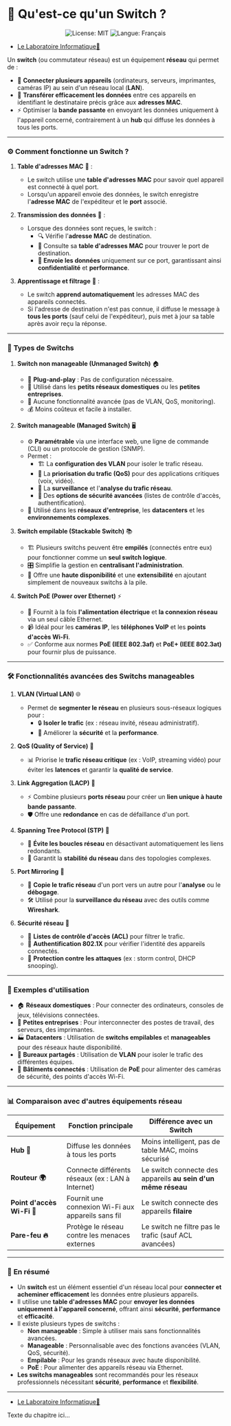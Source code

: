 # 🔌 **Qu'est-ce qu'un Switch ?**  
<p align="center">
  <img src="https://img.shields.io/badge/License-MIT-blue.svg" alt="License: MIT" />
  <img src="https://img.shields.io/badge/langue-français-blue.svg" alt="Langue: Français" />
</p>

- [Le Laboratoire Informatique🔬](/Docs.md)

Un **switch** (ou commutateur réseau) est un équipement **réseau** qui permet de :  
- 🔗 **Connecter plusieurs appareils** (ordinateurs, serveurs, imprimantes, caméras IP) au sein d'un réseau local (**LAN**).  
- 🚀 **Transférer efficacement les données** entre ces appareils en identifiant le destinataire précis grâce aux **adresses MAC**.  
- ⚡ Optimiser la **bande passante** en envoyant les données uniquement à l'appareil concerné, contrairement à un **hub** qui diffuse les données à tous les ports.  

---

### ⚙️ **Comment fonctionne un Switch ?**  

1. **Table d'adresses MAC** 📜 :  
   - Le switch utilise une **table d'adresses MAC** pour savoir quel appareil est connecté à quel port.  
   - Lorsqu'un appareil envoie des données, le switch enregistre l'**adresse MAC** de l'expéditeur et le **port** associé.  

2. **Transmission des données** 📡 :  
   - Lorsque des données sont reçues, le switch :  
     - 🔍 Vérifie l'**adresse MAC** de destination.  
     - 📂 Consulte sa **table d'adresses MAC** pour trouver le port de destination.  
     - 🎯 **Envoie les données** uniquement sur ce port, garantissant ainsi **confidentialité** et **performance**.  

3. **Apprentissage et filtrage** 🤖 :  
   - Le switch **apprend automatiquement** les adresses MAC des appareils connectés.  
   - Si l'adresse de destination n'est pas connue, il diffuse le message à **tous les ports** (sauf celui de l'expéditeur), puis met à jour sa table après avoir reçu la réponse.  

---

### 🔄 **Types de Switchs**  

1. **Switch non manageable (Unmanaged Switch)** 🏠  
   - 🔌 **Plug-and-play** : Pas de configuration nécessaire.  
   - 🏢 Utilisé dans les **petits réseaux domestiques** ou les **petites entreprises**.  
   - 🚫 Aucune fonctionnalité avancée (pas de VLAN, QoS, monitoring).  
   - 💰 Moins coûteux et facile à installer.  

2. **Switch manageable (Managed Switch)** 🖥️ 
   - ⚙️ **Paramétrable** via une interface web, une ligne de commande (CLI) ou un protocole de gestion (SNMP).  
   - Permet :  
     - 🏗️ La **configuration des VLAN** pour isoler le trafic réseau.  
     - 📶 La **priorisation du trafic (QoS)** pour des applications critiques (voix, vidéo).  
     - 👀 La **surveillance** et l'**analyse du trafic réseau**.  
     - 🔐 Des **options de sécurité avancées** (listes de contrôle d'accès, authentification).  
   - 🏢 Utilisé dans les **réseaux d'entreprise**, les **datacenters** et les **environnements complexes**.  

3. **Switch empilable (Stackable Switch)** 📚
   - 🏗️ Plusieurs switchs peuvent être **empilés** (connectés entre eux) pour fonctionner comme un **seul switch logique**.  
   - 🎛️ Simplifie la gestion en **centralisant l'administration**.  
   - 🔄 Offre une **haute disponibilité** et une **extensibilité** en ajoutant simplement de nouveaux switchs à la pile.  

4. **Switch PoE (Power over Ethernet)** ⚡
   - 🔌 Fournit à la fois **l'alimentation électrique** et **la connexion réseau** via un seul câble Ethernet.  
   - 📹 Idéal pour les **caméras IP**, les **téléphones VoIP** et les **points d'accès Wi-Fi**.  
   - ✅ Conforme aux normes **PoE (IEEE 802.3af)** et **PoE+ (IEEE 802.3at)** pour fournir plus de puissance.  

---

### 🛠️ **Fonctionnalités avancées des Switchs manageables**  

1. **VLAN (Virtual LAN)** 🌐 
   - Permet de **segmenter le réseau** en plusieurs sous-réseaux logiques pour :  
     - 🔒 **Isoler le trafic** (ex : réseau invité, réseau administratif).  
     - 🚀 Améliorer la **sécurité** et la **performance**.  

2. **QoS (Quality of Service)** 🚦 
   - 📊 Priorise le **trafic réseau critique** (ex : VoIP, streaming vidéo) pour éviter les **latences** et garantir la **qualité de service**.  

3. **Link Aggregation (LACP)** 🔗 
   - ⚡ Combine plusieurs **ports réseau** pour créer un **lien unique à haute bande passante**.  
   - 🛡️ Offre une **redondance** en cas de défaillance d'un port.  

4. **Spanning Tree Protocol (STP)** 🔄 
   - 🚫 **Évite les boucles réseau** en désactivant automatiquement les liens redondants.  
   - 🔄 Garantit la **stabilité du réseau** dans des topologies complexes.  

5. **Port Mirroring** 🎥 
   - 👀 **Copie le trafic réseau** d'un port vers un autre pour l'**analyse** ou le **débogage**.  
   - 🛠️ Utilisé pour la **surveillance du réseau** avec des outils comme **Wireshark**.  

6. **Sécurité réseau** 🔐 
   - 🛑 **Listes de contrôle d'accès (ACL)** pour filtrer le trafic.  
   - 🔑 **Authentification 802.1X** pour vérifier l'identité des appareils connectés.  
   - 🦠 **Protection contre les attaques** (ex : storm control, DHCP snooping).  

---

### 🏢 **Exemples d'utilisation**  

- 🏠 **Réseaux domestiques** : Pour connecter des ordinateurs, consoles de jeux, télévisions connectées.  
- 🏢 **Petites entreprises** : Pour interconnecter des postes de travail, des serveurs, des imprimantes.  
- 🏭 **Datacenters** : Utilisation de **switchs empilables** et **manageables** pour des réseaux haute disponibilité.  
- 🏬 **Bureaux partagés** : Utilisation de **VLAN** pour isoler le trafic des différentes équipes.  
- 🏢 **Bâtiments connectés** : Utilisation de **PoE** pour alimenter des caméras de sécurité, des points d'accès Wi-Fi.  

---

### 📊 **Comparaison avec d'autres équipements réseau**  

| **Équipement** | **Fonction principale**                        | **Différence avec un Switch**                       |
|----------------|------------------------------------------------|----------------------------------------------------|
| **Hub 📡**        | Diffuse les données à tous les ports            | Moins intelligent, pas de table MAC, moins sécurisé |
| **Routeur 🌍**    | Connecte différents réseaux (ex : LAN à Internet) | Le switch connecte des appareils **au sein d'un même réseau** |
| **Point d'accès Wi-Fi 📶** | Fournit une connexion Wi-Fi aux appareils sans fil | Le switch connecte des appareils **filaire**        |
| **Pare-feu 🔥**   | Protège le réseau contre les menaces externes   | Le switch ne filtre pas le trafic (sauf ACL avancées) |

---

### 🎯 **En résumé**  
- Un **switch** est un élément essentiel d'un réseau local pour **connecter et acheminer efficacement** les données entre plusieurs appareils.  
- Il utilise une **table d'adresses MAC** pour **envoyer les données uniquement à l'appareil concerné**, offrant ainsi **sécurité**, **performance** et **efficacité**.  
- Il existe plusieurs types de switchs :  
  - **Non manageable** : Simple à utiliser mais sans fonctionnalités avancées.  
  - **Manageable** : Personnalisable avec des fonctions avancées (VLAN, QoS, sécurité).  
  - **Empilable** : Pour les grands réseaux avec haute disponibilité.  
  - **PoE** : Pour alimenter des appareils réseau via Ethernet.  
- **Les switchs manageables** sont recommandés pour les réseaux professionnels nécessitant **sécurité**, **performance** et **flexibilité**.  

---
- [Le Laboratoire Informatique🔬](/Docs.md)

Texte du chapitre ici...